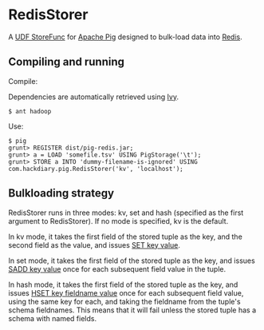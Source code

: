 # RedisStorer

A [UDF StoreFunc](http://pig.apache.org/docs/r0.8.0/udf.html#Store+Functions) for [Apache Pig](http://pig.apache.org/) designed to bulk-load data into [Redis](http://redis.io).

## Compiling and running

Compile:

Dependencies are automatically retrieved using [Ivy](http://ant.apache.org/ivy/).

    $ ant hadoop

Use:

    $ pig
    grunt> REGISTER dist/pig-redis.jar;
    grunt> a = LOAD 'somefile.tsv' USING PigStorage('\t');
    grunt> STORE a INTO 'dummy-filename-is-ignored' USING com.hackdiary.pig.RedisStorer('kv', 'localhost');

## Bulkloading strategy

RedisStorer runs in three modes: kv, set and hash (specified as the first argument to RedisStorer). If no mode is specified, kv is the default.

In kv mode, it takes the first field of the stored tuple as the key, and the second field as the value, and issues [SET key value](http://redis.io/commands/set).

In set mode, it takes the first field of the stored tuple as the key, and issues [SADD key value](http://redis.io/commands/sadd) once for each subsequent field value in the tuple.

In hash mode, it takes the first field of the stored tuple as the key, and issues [HSET key fieldname value](http://redis.io/commands/hset) once for each subsequent field value, using the same key for each, and taking the fieldname from the tuple's schema fieldnames. This means that it will fail unless the stored tuple has a schema with named fields.
